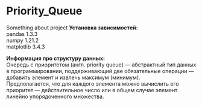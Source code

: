 # Priority_Queue 
Something about project
<b>Установка зависимостей:</b>\
pandas 1.3.3\
numpy 1.21.2\
matplotlib 3.4.3

<b>Информация про структуру данных:</b>\
Очередь с приоритетом (англ. priority queue) — абстрактный тип данных в программировании, поддерживающий две обязательные операции — добавить элемент и извлечь максимум (минимум).\
Предполагается, что для каждого элемента можно вычислить его приоритет — действительное число или в общем случае элемент линейно упорядоченного множества.
